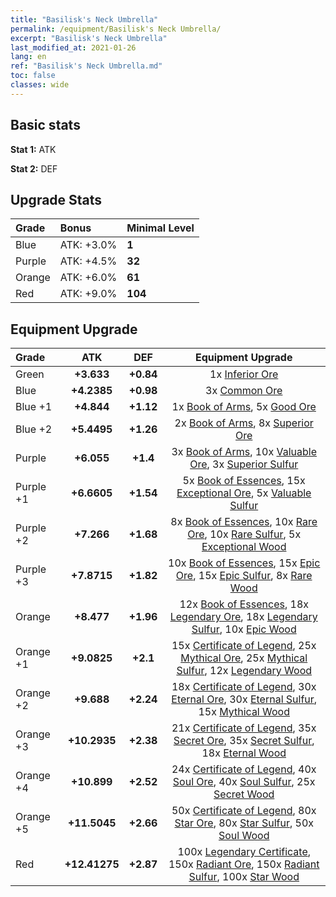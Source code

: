 ```yaml
---
title: "Basilisk's Neck Umbrella"
permalink: /equipment/Basilisk's Neck Umbrella/
excerpt: "Basilisk's Neck Umbrella"
last_modified_at: 2021-01-26
lang: en
ref: "Basilisk's Neck Umbrella.md"
toc: false
classes: wide
---
```


## Basic stats
 **Stat 1:** ATK

 **Stat 2:** DEF

## Upgrade Stats
  |     Grade    |   Bonus | Minimal Level | 
  |:-------------|:--------|:--------------| 
  | Blue | ATK: +3.0% | **1** | 
  | Purple | ATK: +4.5% | **32** | 
  | Orange | ATK: +6.0% | **61** | 
  | Red | ATK: +9.0% | **104** | 


## Equipment Upgrade
  |          Grade      | ATK | DEF | Equipment Upgrade |
  |:--------------------|:---------:|:---------:|:----------------:|
  | Green | **+3.633** | **+0.84** | 1x [ Inferior Ore](/Items/mat_103/) |
  | Blue | **+4.2385** | **+0.98** | 3x [ Common Ore](/Items/mat_39/) |
  | Blue +1 | **+4.844** | **+1.12** | 1x [ Book of Arms](/Items/mat_32/), 5x [ Good Ore](/Items/mat_78/) |
  | Blue +2 | **+5.4495** | **+1.26** | 2x [ Book of Arms](/Items/mat_71/), 8x [ Superior Ore](/Items/mat_13/) |
  | Purple | **+6.055** | **+1.4** | 3x [ Book of Arms](/Items/mat_6/), 10x [ Valuable Ore](/Items/mat_55/), 3x [ Superior Sulfur](/Items/mat_30/) |
  | Purple +1 | **+6.6605** | **+1.54** | 5x [ Book of Essences](/Items/mat_44/), 15x [ Exceptional Ore](/Items/mat_67/), 5x [ Valuable Sulfur](/Items/mat_66/) |
  | Purple +2 | **+7.266** | **+1.68** | 8x [ Book of Essences](/Items/mat_84/), 10x [ Rare Ore](/Items/mat_2/), 10x [ Rare Sulfur](/Items/mat_46/), 5x [ Exceptional Wood](/Items/mat_82/) |
  | Purple +3 | **+7.8715** | **+1.82** | 10x [ Book of Essences](/Items/mat_20/), 15x [ Epic Ore](/Items/mat_42/), 15x [ Epic Sulfur](/Items/mat_83/), 8x [ Rare Wood](/Items/mat_14/) |
  | Orange | **+8.477** | **+1.96** | 12x [ Book of Essences](/Items/mat_60/), 18x [ Legendary Ore](/Items/mat_81/), 18x [ Legendary Sulfur](/Items/mat_18/), 10x [ Epic Wood](/Items/mat_57/) |
  | Orange +1 | **+9.0825** | **+2.1** | 15x [ Certificate of Legend](/Items/mat_96/), 25x [ Mythical Ore](/Items/mat_23/), 25x [ Mythical Sulfur](/Items/mat_35/), 12x [ Legendary Wood](/Items/mat_93/) |
  | Orange +2 | **+9.688** | **+2.24** | 18x [ Certificate of Legend](/Items/mat_25/), 30x [ Eternal Ore](/Items/mat_36/), 30x [ Eternal Sulfur](/Items/mat_97/), 15x [ Mythical Wood](/Items/mat_9/) |
  | Orange +3 | **+10.2935** | **+2.38** | 21x [ Certificate of Legend](/Items/mat_38/), 35x [ Secret Ore](/Items/mat_99/), 35x [ Secret Sulfur](/Items/mat_7/), 18x [ Eternal Wood](/Items/mat_75/) |
  | Orange +4 | **+10.899** | **+2.52** | 24x [ Certificate of Legend](/Items/mat_100/), 40x [ Soul Ore](/Items/mat_8/), 40x [ Soul Sulfur](/Items/mat_73/), 25x [ Secret Wood](/Items/mat_87/) |
  | Orange +5 | **+11.5045** | **+2.66** | 50x [ Certificate of Legend](/Items/mat_11/), 80x [ Star Ore](/Items/mat_72/), 80x [ Star Sulfur](/Items/mat_101/), 50x [ Soul Wood](/Items/mat_49/) |
  | Red | **+12.41275** | **+2.87** | 100x [ Legendary Certificate](/Items/mat_76/), 150x [ Radiant Ore](/Items/mat_88/), 150x [ Radiant Sulfur](/Items/mat_10/), 100x [ Star Wood](/Items/mat_63/) |

